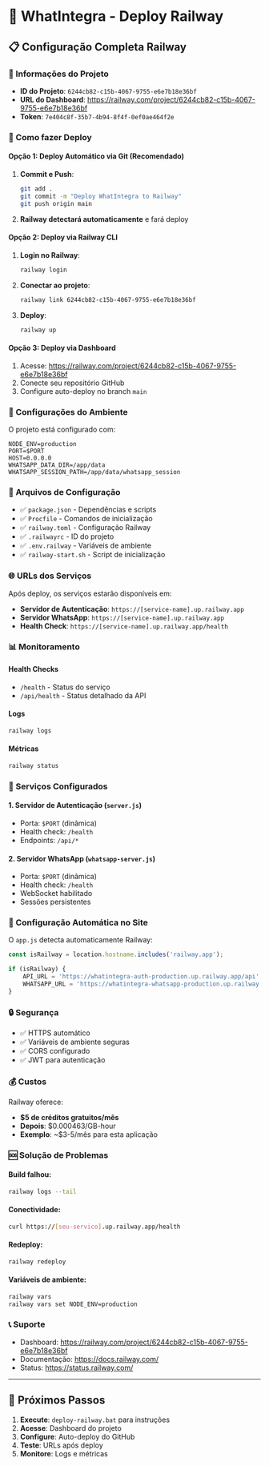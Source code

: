 # 🚂 WhatIntegra - Deploy Railway

## 📋 Configuração Completa Railway

### 🔗 Informações do Projeto
- **ID do Projeto**: `6244cb82-c15b-4067-9755-e6e7b18e36bf`
- **URL do Dashboard**: https://railway.com/project/6244cb82-c15b-4067-9755-e6e7b18e36bf
- **Token**: `7e404c8f-35b7-4b94-8f4f-0ef0ae464f2e`

### 🚀 Como fazer Deploy

#### Opção 1: Deploy Automático via Git (Recomendado)

1. **Commit e Push**:
   ```bash
   git add .
   git commit -m "Deploy WhatIntegra to Railway"
   git push origin main
   ```

2. **Railway detectará automaticamente** e fará deploy

#### Opção 2: Deploy via Railway CLI

1. **Login no Railway**:
   ```bash
   railway login
   ```

2. **Conectar ao projeto**:
   ```bash
   railway link 6244cb82-c15b-4067-9755-e6e7b18e36bf
   ```

3. **Deploy**:
   ```bash
   railway up
   ```

#### Opção 3: Deploy via Dashboard

1. Acesse: https://railway.com/project/6244cb82-c15b-4067-9755-e6e7b18e36bf
2. Conecte seu repositório GitHub
3. Configure auto-deploy no branch `main`

### 🔧 Configurações do Ambiente

O projeto está configurado com:

```env
NODE_ENV=production
PORT=$PORT
HOST=0.0.0.0
WHATSAPP_DATA_DIR=/app/data
WHATSAPP_SESSION_PATH=/app/data/whatsapp_session
```

### 📁 Arquivos de Configuração

- ✅ `package.json` - Dependências e scripts
- ✅ `Procfile` - Comandos de inicialização
- ✅ `railway.toml` - Configuração Railway
- ✅ `.railwayrc` - ID do projeto
- ✅ `.env.railway` - Variáveis de ambiente
- ✅ `railway-start.sh` - Script de inicialização

### 🌐 URLs dos Serviços

Após deploy, os serviços estarão disponíveis em:

- **Servidor de Autenticação**: `https://[service-name].up.railway.app`
- **Servidor WhatsApp**: `https://[service-name].up.railway.app`
- **Health Check**: `https://[service-name].up.railway.app/health`

### 📊 Monitoramento

#### Health Checks
- `/health` - Status do serviço
- `/api/health` - Status detalhado da API

#### Logs
```bash
railway logs
```

#### Métricas
```bash
railway status
```

### 🔄 Serviços Configurados

#### 1. Servidor de Autenticação (`server.js`)
- Porta: `$PORT` (dinâmica)
- Health check: `/health`
- Endpoints: `/api/*`

#### 2. Servidor WhatsApp (`whatsapp-server.js`)
- Porta: `$PORT` (dinâmica)
- Health check: `/health`
- WebSocket habilitado
- Sessões persistentes

### 🎯 Configuração Automática no Site

O `app.js` detecta automaticamente Railway:

```javascript
const isRailway = location.hostname.includes('railway.app');

if (isRailway) {
    API_URL = 'https://whatintegra-auth-production.up.railway.app/api';
    WHATSAPP_URL = 'https://whatintegra-whatsapp-production.up.railway.app';
}
```

### 🔒 Segurança

- ✅ HTTPS automático
- ✅ Variáveis de ambiente seguras
- ✅ CORS configurado
- ✅ JWT para autenticação

### 💰 Custos

Railway oferece:
- **$5 de créditos gratuitos/mês**
- **Depois**: $0.000463/GB-hour
- **Exemplo**: ~$3-5/mês para esta aplicação

### 🆘 Solução de Problemas

#### Build falhou:
```bash
railway logs --tail
```

#### Conectividade:
```bash
curl https://[seu-servico].up.railway.app/health
```

#### Redeploy:
```bash
railway redeploy
```

#### Variáveis de ambiente:
```bash
railway vars
railway vars set NODE_ENV=production
```

### 📞 Suporte

- Dashboard: https://railway.com/project/6244cb82-c15b-4067-9755-e6e7b18e36bf
- Documentação: https://docs.railway.com/
- Status: https://status.railway.com/

---

## 🏁 Próximos Passos

1. **Execute**: `deploy-railway.bat` para instruções
2. **Acesse**: Dashboard do projeto
3. **Configure**: Auto-deploy do GitHub
4. **Teste**: URLs após deploy
5. **Monitore**: Logs e métricas